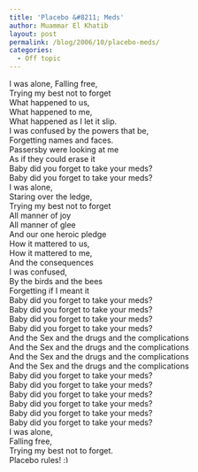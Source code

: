 ```yaml
---
title: 'Placebo &#8211; Meds'
author: Muammar El Khatib
layout: post
permalink: /blog/2006/10/placebo-meds/
categories:
  - Off topic
---
```

I was alone, Falling free,  
Trying my best not to forget  
What happened to us,  
What happened to me,  
What happened as I let it slip.  
I was confused by the powers that be,  
Forgetting names and faces.  
Passersby were looking at me  
As if they could erase it  
Baby did you forget to take your meds?  
Baby did you forget to take your meds?  
I was alone,  
Staring over the ledge,  
Trying my best not to forget  
All manner of joy  
All manner of glee  
And our one heroic pledge  
How it mattered to us,  
How it mattered to me,  
And the consequences  
I was confused,  
By the birds and the bees  
Forgetting if I meant it  
Baby did you forget to take your meds?  
Baby did you forget to take your meds?  
Baby did you forget to take your meds?  
Baby did you forget to take your meds?  
And the Sex and the drugs and the complications  
And the Sex and the drugs and the complications  
And the Sex and the drugs and the complications  
And the Sex and the drugs and the complications  
Baby did you forget to take your meds?  
Baby did you forget to take your meds?  
Baby did you forget to take your meds?  
Baby did you forget to take your meds?  
Baby did you forget to take your meds?  
Baby did you forget to take your meds?  
I was alone,  
Falling free,  
Trying my best not to forget.  
Placebo rules! <img src="http://muammar.me/blog/wp-includes/images/smilies/simple-smile.png" alt=":)" class="wp-smiley" style="height: 1em; max-height: 1em;" />